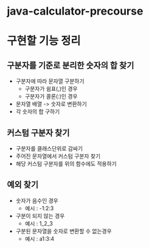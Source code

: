 # java-calculator-precourse

# 구현할 기능 정리

## 구분자를 기준로 분리한 숫자의 합 찾기

- 구분자에 따라 문자열 구분하기
  - 구분자가 쉼표(,)인 경우
  - 구분자가 콜론(:)인 경우
- 문자열 배열 -> 숫자로 변환하기
- 각 숫자의 합 구하기

## 커스텀 구분자 찾기
 - 구분자를 클래스단위로 감싸기
 - 주어진 문자열에서 커스텀 구분자 찾기
 - 해당 커스텀 구분자를 위의 함수에도 적용하기


## 예외 찾기
- 숫자가 음수인 경우
    - 예시 : -1:2:3
- 구분이 되지 않는 경우
    - 예시 : 1_2_3
- 구분된 문자열을 숫자로 변환할 수 없는경우
   - 예시 : a1:3:4